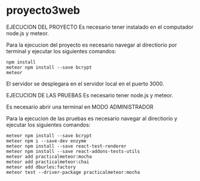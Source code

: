 # proyecto3web

EJECUCION DEL PROYECTO
Es necesario tener instalado en el computador node.js y meteor.

Para la ejecucion del proyecto es necesario navegar al directiorio por terminal y ejecutar los siguientes comandos:
```meteor
npm install
meteor npm install --save bcrypt
meteor
```

El servidor se desplegara en el servidor local en el puerto 3000.

EJECUCION DE LAS PRUEBAS
Es necesario tener node.js y meteor.

Es necesario abrir una terminal en MODO ADMINISTRADOR

Para la ejecucion de las pruebas es necesario navegar al directiorio y ejecutar los siguientes comandos:
```npm install
meteor npm install --save bcrypt
meteor npm i --save-dev enzyme
meteor npm install --save react-test-renderer
meteor npm install --save react-addons-tests-utils
meteor add practicalmeteor:mocha
meteor add practicalmeteor:chai
meteor add dburles:factory
meteor test --driver-package practicalmeteor:mocha
```

